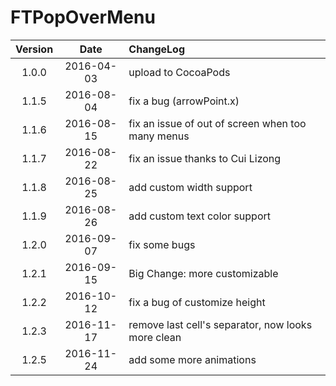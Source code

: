 # FTPopOverMenu


| Version | Date | ChangeLog |
|:--------:|:--------:|:--------|
|1.0.0|2016-04-03|upload to CocoaPods|
|1.1.5|2016-08-04|fix a bug (arrowPoint.x)|
|1.1.6|2016-08-15|fix an issue of out of screen when too many menus|
|1.1.7|2016-08-22|fix an issue thanks to Cui Lizong|
|1.1.8|2016-08-25|add custom width support|
|1.1.9|2016-08-26|add custom text color support|
|1.2.0|2016-09-07|fix some bugs|
|1.2.1|2016-09-15|Big Change: more customizable|
|1.2.2|2016-10-12|fix a bug of customize height|
|1.2.3|2016-11-17|remove last cell's separator, now looks more clean|
|1.2.5|2016-11-24|add some more animations|



